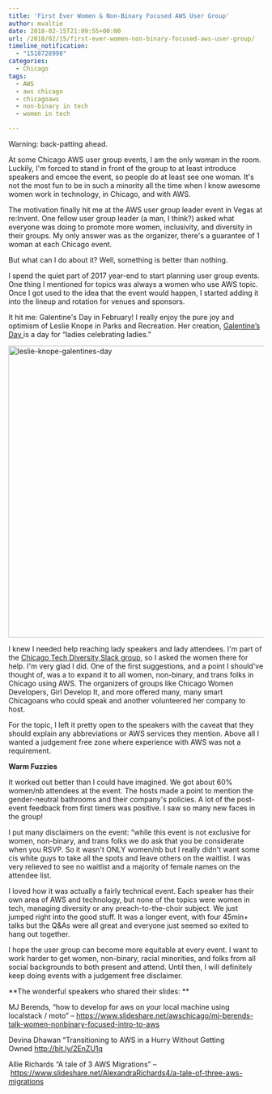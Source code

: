 ```yaml
---
title: 'First Ever Women & Non-Binary Focused AWS User Group'
author: mvaltie
date: 2018-02-15T21:09:55+00:00
url: /2018/02/15/first-ever-women-non-binary-focused-aws-user-group/
timeline_notification:
  - "1518728998"
categories:
  - Chicago
tags:
  - AWS
  - aws chicago
  - chicagoaws
  - non-binary in tech
  - women in tech

---
```

Warning: back-patting ahead.

At some Chicago AWS user group events, I am the only woman in the room. Luckily, I'm forced to stand in front of the group to at least introduce speakers and emcee the event, so people do at least see one woman. It's not the most fun to be in such a minority all the time when I know awesome women work in technology, in Chicago, and with AWS.

The motivation finally hit me at the AWS user group leader event in Vegas at re:Invent. One fellow user group leader (a man, I think?) asked what everyone was doing to promote more women, inclusivity, and diversity in their groups. My only answer was as the organizer, there's a guarantee of 1 woman at each Chicago event.

But what can I do about it? Well, something is better than nothing.

I spend the quiet part of 2017 year-end to start planning user group events. One thing I mentioned for topics was always a women who use AWS topic. Once I got used to the idea that the event would happen, I started adding it into the lineup and rotation for venues and sponsors.

It hit me: Galentine's Day in February! I really enjoy the pure joy and optimism of Leslie Knope in Parks and Recreation. Her creation, <a href="https://en.wikipedia.org/wiki/Galentine" target="_blank" rel="noopener noreferrer">Galentine’s Day </a>is a day for “ladies celebrating ladies.”

<img class="alignnone size-full wp-image-2204" src="http://18.223.210.174/wp-content/uploads/2018/02/leslie-knope-galentines-day.jpg" alt="leslie-knope-galentines-day" width="1024" height="576" /> 

I knew I needed help reaching lady speakers and lady attendees. I'm part of the <a href="http://www.chitechdiversity.com/" target="_blank" rel="noopener noreferrer">Chicago Tech Diversity Slack group</a>, so I asked the women there for help. I'm very glad I did. One of the first suggestions, and a point I should've thought of, was a to expand it to all women, non-binary, and trans folks in Chicago using AWS. The organizers of groups like Chicago Women Developers, Girl Develop It, and more offered many, many smart Chicagoans who could speak and another volunteered her company to host.

For the topic, I left it pretty open to the speakers with the caveat that they should explain any abbreviations or AWS services they mention. Above all I wanted a judgement free zone where experience with AWS was not a requirement.

**Warm Fuzzies**

It worked out better than I could have imagined. We got about 60% women/nb attendees at the event. The hosts made a point to mention the gender-neutral bathrooms and their company's policies. A lot of the post-event feedback from first timers was positive. I saw so many new faces in the group!

I put many disclaimers on the event: &#8220;while this event is not exclusive for women, non-binary, and trans folks we do ask that you be considerate when you RSVP. So it wasn't ONLY women/nb but I really didn't want some cis white guys to take all the spots and leave others on the waitlist. I was very relieved to see no waitlist and a majority of female names on the attendee list.

I loved how it was actually a fairly technical event. Each speaker has their own area of AWS and technology, but none of the topics were women in tech, managing diversity or any preach-to-the-choir subject. We just jumped right into the good stuff. It was a longer event, with four 45min+ talks but the Q&As were all great and everyone just seemed so exited to hang out together.

I hope the user group can become more equitable at every event. I want to work harder to get women, non-binary, racial minorities, and folks from all social backgrounds to both present and attend. Until then, I will definitely keep doing events with a judgement free disclaimer.

**The wonderful speakers who shared their slides: **

MJ Berends, &#8220;how to develop for aws on your local machine using localstack / moto” &#8211; <a class="link" title="https://www.slideshare.net/awschicago/mj-berends-talk-women-nonbinary-focused-intro-to-aws" href="https://www.slideshare.net/awschicago/mj-berends-talk-women-nonbinary-focused-intro-to-aws" target="_blank" rel="nofollow noopener noreferrer">https://www.slideshare.net/awschicago/mj-berends-talk-women-nonbinary-focused-intro-to-aws</a>

Devina Dhawan &#8220;Transitioning to AWS in a Hurry Without Getting Owned <a class="link" title="http://bit.ly/2EnZU1q" href="http://bit.ly/2EnZU1q" target="_blank" rel="nofollow noopener noreferrer">http://bit.ly/2EnZU1q</a>

Allie Richards &#8220;A tale of 3 AWS Migrations” &#8211; <a class="link" title="https://www.slideshare.net/AlexandraRichards4/a-tale-of-three-aws-migrations" href="https://www.slideshare.net/AlexandraRichards4/a-tale-of-three-aws-migrations" target="_blank" rel="nofollow noopener noreferrer">https://www.slideshare.net/AlexandraRichards4/a-tale-of-three-aws-migrations</a>